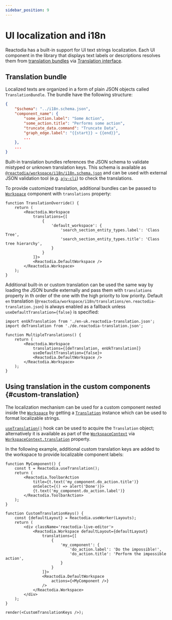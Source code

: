 ```yaml
---
sidebar_position: 9
---
```


# UI localization and i18n

Reactodia has a built-in support for UI text strings localization.
Each UI component in the library that displays text labels or descriptions resolves
them from [translation bundles](#translation-bundle) via [Translation interface](#custom-translation).

## Translation bundle

Localized texts are organized in a form of plain JSON objects called `TranslationBundle`.
The bundle have the following structure:

```json
{
    "$schema": "../i18n.schema.json",
    "component_name": {
        "some_action.label": "Some Action",
        "some_action.title": "Performs some action",
        "truncate_data.command": "Truncate Data",
        "graph_edge.label": "{{start}} → {{end}}",
        ...
    },
    ...
}
```

Built-in translation bundles references the JSON schema to validate mistyped or unknown translation keys.
This schema is available as [`@reactodia/workspace/i18n/i18n.schema.json`](https://github.com/reactodia/reactodia-workspace/blob/master/i18n/i18n.schema.json)
and can be used with external JSON validation tool (e.g. [`ajv-cli`](https://github.com/ajv-validator/ajv-cli))
to check the translations.

To provide customized translation, additional bundles can be passed to
[`Workspace`](/docs/components/workspace.md) component with `translations` property:
```tsx
function TranslationOverride() {
    return (
        <Reactodia.Workspace
            translations={[
                {
                    'default_workspace': {
                        'search_section_entity_types.label': 'Class Tree',
                        'search_section_entity_types.title': 'Class tree hierarchy',
                    }
                }
            ]}>
            <Reactodia.DefaultWorkspace />
        </Reactodia.Workspace>
    );
}
```

Additional built-in or custom translation can be used the same way by loading the JSON bundle externally and
pass them with `translations` property in th order of the one with the high priority to low priority.
Default `en` translation (`@reactodia/workspace/i18n/translations/en.reactodia-translation.json`) is always
enabled as a fallback unless `useDefaultTranslation={false}` is specified:
```tsx
import enUkTranslation from './en-uk.reactodia-translation.json';
import deTranslation from './de.reactodia-translation.json';

function MultipleTranslations() {
    return (
        <Reactodia.Workspace
            translations={[deTranslation, enUkTranslation]}
            useDefaultTranslation={false}>
            <Reactodia.DefaultWorkspace />
        </Reactodia.Workspace>
    );
}
```

## Using translation in the custom components {#custom-translation}

The localization mechanism can be used for a custom component nested inside the [`Workspace`](/docs/components/workspace.md) by getting a [`Translation`](/docs/api/workspace/interfaces/Translation.md) instance which can be used to format localizable strings.

[`useTranslation()`](/docs/api/workspace/functions/useTranslation.md) hook can be used to acquire the `Translation` object; alternatively it is available as part of the [`WorkspaceContext`](/docs/concepts/workspace-context.md) via [`WorkspaceContext.translation`](/docs/api/workspace/interfaces/WorkspaceContext.md) property.

In the following example, additional custom translation keys are added to the workspace to provide localizable component labels:
```tsx live noInline
function MyComponent() {
    const t = Reactodia.useTranslation();
    return (
        <Reactodia.ToolbarAction
            title={t.text('my_component.do_action.title')}
            onSelect={() => alert('Done')}>
            {t.text('my_component.do_action.label')}
        </Reactodia.ToolbarAction>
    );
}

function CustomTranslationKeys() {
    const {defaultLayout} = Reactodia.useWorker(Layouts);
    return (
        <div className='reactodia-live-editor'>
            <Reactodia.Workspace defaultLayout={defaultLayout}
                translations={[
                    {
                        'my_component': {
                            'do_action.label': 'Do the impossible!',
                            'do_action.title': 'Perform the impossible action',
                        }
                    }
                ]}>
                <Reactodia.DefaultWorkspace
                    actions={<MyComponent />}
                />
            </Reactodia.Workspace>
        </div>
    );
}

render(<CustomTranslationKeys />);
```
